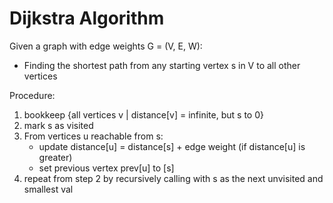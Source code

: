# Dijkstra Algorithm

Given a graph with edge weights G = (V, E, W):
- Finding the shortest path from any starting vertex s in V to all other vertices

Procedure: 
1. bookkeep {all vertices v | distance[v] = infinite, but s to 0}
2. mark s as visited
3. From vertices u reachable from s: 
    - update distance[u] = distance[s] + edge weight (if distance[u] is greater)
    - set previous vertex prev[u] to [s]
4. repeat from step 2 by recursively calling with s as the next unvisited and smallest val
